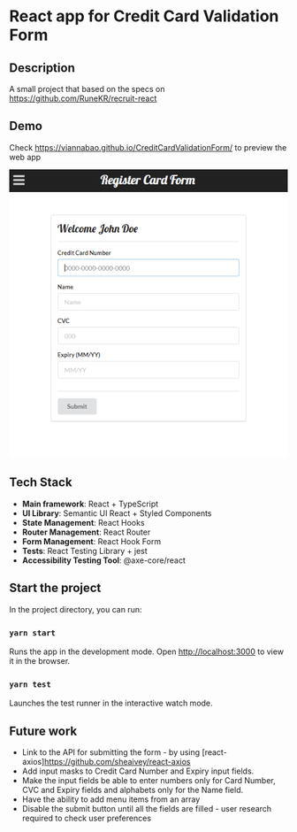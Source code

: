 # React app for Credit Card Validation Form

## Description
A small project that based on the specs on https://github.com/RuneKR/recruit-react

## Demo
Check https://viannabao.github.io/CreditCardValidationForm/ to preview the web app

![Preview](https://raw.githubusercontent.com/viannabao/CreditCardValidationForm/master/WebClient/screenshot.PNG)

## Tech Stack

- **Main framework**: React + TypeScript
- **UI Library**: Semantic UI React + Styled Components
- **State Management**: React Hooks
- **Router Management**: React Router
- **Form Management**: React Hook Form
- **Tests**: React Testing Library + jest
- **Accessibility Testing Tool**: @axe-core/react

## Start the project

In the project directory, you can run:

### `yarn start`

Runs the app in the development mode.
Open [http://localhost:3000](http://localhost:3000) to view it in the browser.

### `yarn test`

Launches the test runner in the interactive watch mode.

## Future work
- Link to the API for submitting the form - by using [react-axios]https://github.com/sheaivey/react-axios 
- Add input masks to Credit Card Number and Expiry input fields.
- Make the input fields be able to enter numbers only for Card Number, CVC and Expiry fields and alphabets only for the Name field.
- Have the ability to add menu items from an array
- Disable the submit button until all the fields are filled - user research required to check user preferences


